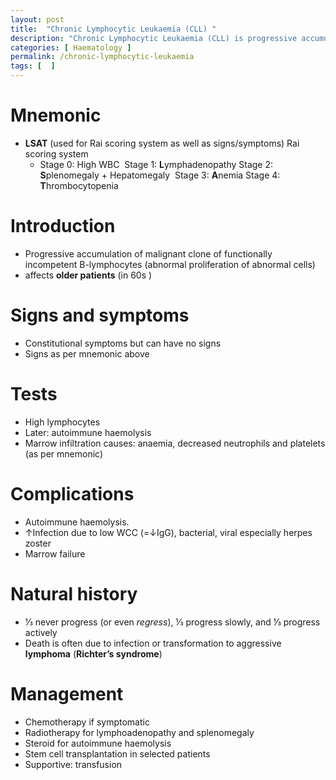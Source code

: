 ```yaml
---
layout: post
title:  "Chronic Lymphocytic Leukaemia (CLL) "
description: "Chronic Lymphocytic Leukaemia (CLL) is progressive accumulation of malignant clone of functionally incompetent B-lymphocytes; Signs and symptoms of Chronic Lymphocytic Leukaemia (CLL), natural history of Chronic Lymphocytic Leukaemia (CLL), investigations for Chronic Lymphocytic Leukaemia (CLL), management of Chronic Lymphocytic Leukaemia (CLL)"
categories: [ Haematology ] 
permalink: /chronic-lymphocytic-leukaemia 
tags: [  ]
---
```

# Mnemonic
- **LSAT** (used for Rai scoring system  as well as signs/symptoms)
    Rai scoring system
    - Stage 0: High WBC  Stage 1: **L**ymphadenopathy Stage 2: **S**plenomegaly + Hepatomegaly  Stage 3: **A**nemia Stage 4: **T**hrombocytopenia

# Introduction
- Progressive accumulation of malignant clone of functionally incompetent B-lymphocytes (abnormal proliferation of abnormal cells)
- affects **older patients** (in 60s )

# Signs and symptoms
- Constitutional symptoms but can have no signs
- Signs as per mnemonic above

# Tests
- High lymphocytes
- Later: autoimmune haemolysis
- Marrow infiltration causes: anaemia, decreased neutrophils and platelets (as per mnemonic)

# Complications
- Autoimmune haemolysis.
- ↑Infection due to low WCC (=↓IgG), bacterial, viral especially herpes zoster
- Marrow failure

# Natural history
- ⅓ never progress (or even *regress*), ⅓ progress slowly, and ⅓ progress actively
- Death is often due to infection or transformation to aggressive **lymphoma** (**Richter’s syndrome**)

# Management
- Chemotherapy if symptomatic
- Radiotherapy for lymphoadenopathy and splenomegaly
- Steroid for autoimmune haemolysis
- Stem cell transplantation in selected patients
- Supportive: transfusion